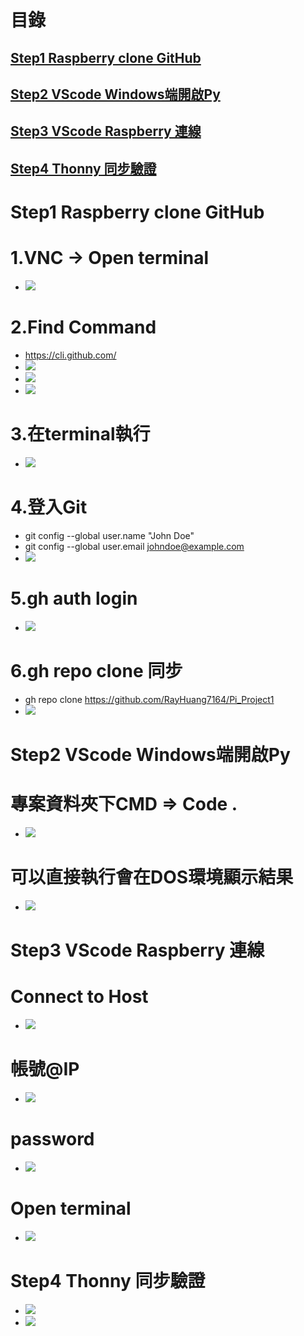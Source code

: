 
# 目錄
## [Step1 Raspberry clone GitHub](#Raspberry_clone_GitHub)
## [Step2 VScode Windows端開啟Py](#VScode_Windows)
## [Step3 VScode Raspberry 連線](#VScode_Raspberry)
## [Step4 Thonny 同步驗證](#Thonny_Link)


<a name="Raspberry_clone_GitHub"></a>
# Step1 Raspberry clone GitHub

# 1.VNC -> Open terminal
- ![](./images/Raspberry_clone_GitHub_1.PNG) 

# 2.Find Command
- https://cli.github.com/
- ![](./images/Cli_1.png) 
- ![](./images/Cli_1_2.png) 
- ![](./images/Cli_1_3.png) 

# 3.在terminal執行
- ![](./images/Cli_3.png)

# 4.登入Git
- git config --global user.name "John Doe"
- git config --global user.email johndoe@example.com
- ![](./images/Cli_4.png)

# 5.gh auth login
- ![](./images/Cli_5.png)

# 6.gh repo clone 同步
- gh repo clone https://github.com/RayHuang7164/Pi_Project1
- ![](./images/Cli_6.png)


<a name="VScode_Windows"></a>
# Step2 VScode Windows端開啟Py

# 專案資料夾下CMD => Code . 
- ![](./images/VScode_1.png) 

# 可以直接執行會在DOS環境顯示結果
- ![](./images/VScode_2.png) 



<a name="VScode_Raspberry"></a>
# Step3 VScode Raspberry 連線

# Connect to Host
- ![](./images/VScode_3.png)

# 帳號@IP
- ![](./images/VScode_4.png) 

# password
- ![](./images/VScode_5.png) 

# Open terminal
- ![](./images/VScode_6.png) 


<a name="Thonny_Link"></a>
# Step4 Thonny 同步驗證
- ![](./images/Thonny_1.png)
- ![](./images/Thonny_2.png)